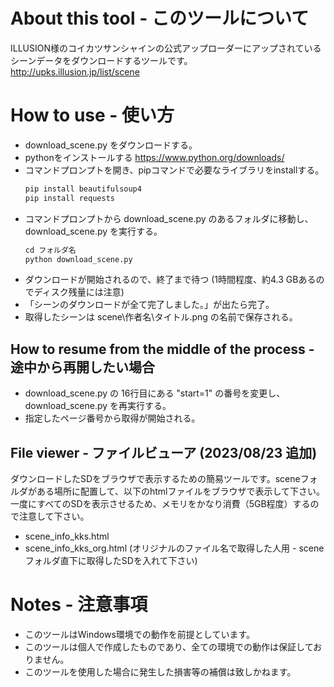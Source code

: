 # About this tool - このツールについて
ILLUSION様のコイカツサンシャインの公式アップローダーにアップされているシーンデータをダウンロードするツールです。<br>
http://upks.illusion.jp/list/scene

# How to use - 使い方
* download_scene.py をダウンロードする。
* pythonをインストールする https://www.python.org/downloads/
* コマンドプロンプトを開き、pipコマンドで必要なライブラリをinstallする。
  ```python
  pip install beautifulsoup4
  pip install requests
  ```
* コマンドプロンプトから download_scene.py のあるフォルダに移動し、download_scene.py を実行する。
  ```python
  cd フォルダ名
  python download_scene.py
  ```
* ダウンロードが開始されるので、終了まで待つ (1時間程度、約4.3 GBあるのでディスク残量には注意)
* 「シーンのダウンロードが全て完了しました。」が出たら完了。
* 取得したシーンは scene\作者名\タイトル.png の名前で保存される。

## How to resume from the middle of the process - 途中から再開したい場合
* download_scene.py の 16行目にある "start=1" の番号を変更し、download_scene.py を再実行する。
* 指定したページ番号から取得が開始される。

## File viewer - ファイルビューア (2023/08/23 追加)
ダウンロードしたSDをブラウザで表示するための簡易ツールです。sceneフォルダがある場所に配置して、以下のhtmlファイルをブラウザで表示して下さい。<br>
一度にすべてのSDを表示させるため、メモリをかなり消費（5GB程度）するので注意して下さい。
* scene_info_kks.html
* scene_info_kks_org.html (オリジナルのファイル名で取得した人用 - sceneフォルダ直下に取得したSDを入れて下さい)


# Notes - 注意事項
* このツールはWindows環境での動作を前提としています。
* このツールは個人で作成したものであり、全ての環境での動作は保証しておりません。
* このツールを使用した場合に発生した損害等の補償は致しかねます。
